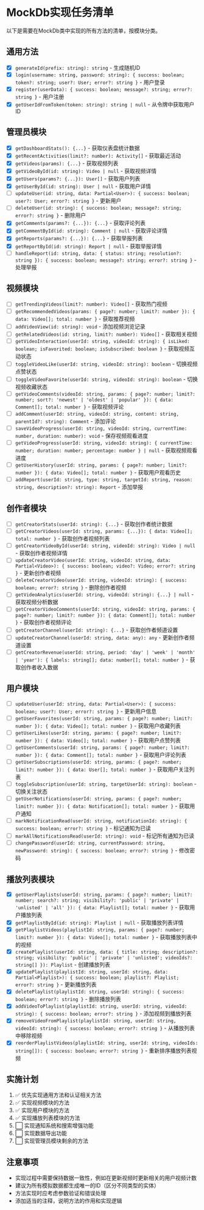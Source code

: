 # MockDb实现任务清单

以下是需要在MockDb类中实现的所有方法的清单，按模块分类。

## 通用方法

- [x] `generateId(prefix: string): string` - 生成随机ID
- [x] `login(username: string, password: string): { success: boolean; token?: string; user?: User; error?: string }` - 用户登录
- [x] `register(userData): { success: boolean; message?: string; error?: string }` - 用户注册
- [x] `getUserIdFromToken(token: string): string | null` - 从令牌中获取用户ID

## 管理员模块

- [x] `getDashboardStats(): {...}` - 获取仪表盘统计数据
- [x] `getRecentActivities(limit?: number): Activity[]` - 获取最近活动
- [x] `getVideos(params): {...}` - 获取视频列表
- [x] `getVideoById(id: string): Video | null` - 获取视频详情
- [x] `getUsers(params?: {...}): User[]` - 获取用户列表
- [x] `getUserById(id: string): User | null` - 获取用户详情
- [ ] `updateUser(id: string, data: Partial<User>): { success: boolean; user?: User; error?: string }` - 更新用户
- [ ] `deleteUser(id: string): { success: boolean; message?: string; error?: string }` - 删除用户
- [x] `getComments(params?: {...}): {...}` - 获取评论列表
- [x] `getCommentById(id: string): Comment | null` - 获取评论详情
- [x] `getReports(params?: {...}): {...}` - 获取举报列表
- [x] `getReportById(id: string): Report | null` - 获取举报详情
- [ ] `handleReport(id: string, data: { status: string; resolution?: string }): { success: boolean; message?: string; error?: string }` - 处理举报

## 视频模块

- [ ] `getTrendingVideos(limit?: number): Video[]` - 获取热门视频
- [ ] `getRecommendedVideos(params: { page?: number; limit?: number }): { data: Video[]; total: number }` - 获取推荐视频
- [ ] `addVideoView(id: string): void` - 添加视频浏览记录
- [ ] `getRelatedVideos(id: string, limit?: number): Video[]` - 获取相关视频
- [ ] `getVideoInteraction(userId: string, videoId: string): { isLiked: boolean; isFavorited: boolean; isSubscribed: boolean }` - 获取视频互动状态
- [ ] `toggleVideoLike(userId: string, videoId: string): boolean` - 切换视频点赞状态
- [ ] `toggleVideoFavorite(userId: string, videoId: string): boolean` - 切换视频收藏状态
- [ ] `getVideoComments(videoId: string, params: { page?: number; limit?: number; sort?: 'newest' | 'oldest' | 'popular' }): { data: Comment[]; total: number }` - 获取视频评论
- [ ] `addComment(userId: string, videoId: string, content: string, parentId?: string): Comment` - 添加评论
- [ ] `saveVideoProgress(userId: string, videoId: string, currentTime: number, duration: number): void` - 保存视频观看进度
- [ ] `getVideoProgress(userId: string, videoId: string): { currentTime: number; duration: number; percentage: number } | null` - 获取视频观看进度
- [ ] `getUserHistory(userId: string, params: { page?: number; limit?: number }): { data: Video[]; total: number }` - 获取用户观看历史
- [ ] `addReport(userId: string, type: string, targetId: string, reason: string, description?: string): Report` - 添加举报

## 创作者模块

- [ ] `getCreatorStats(userId: string): {...}` - 获取创作者统计数据
- [ ] `getCreatorVideos(userId: string, params: {...}): { data: Video[]; total: number }` - 获取创作者视频列表
- [ ] `getCreatorVideoById(userId: string, videoId: string): Video | null` - 获取创作者视频详情
- [ ] `updateCreatorVideo(userId: string, videoId: string, data: Partial<Video>): { success: boolean; video?: Video; error?: string }` - 更新创作者视频
- [ ] `deleteCreatorVideo(userId: string, videoId: string): { success: boolean; error?: string }` - 删除创作者视频
- [ ] `getVideoAnalytics(userId: string, videoId: string): {...} | null` - 获取视频分析数据
- [ ] `getCreatorVideoComments(userId: string, videoId: string, params: { page?: number; limit?: number }): { data: Comment[]; total: number }` - 获取创作者视频评论
- [ ] `getCreatorChannel(userId: string): {...}` - 获取创作者频道设置
- [ ] `updateCreatorChannel(userId: string, data: any): any` - 更新创作者频道设置
- [ ] `getCreatorRevenue(userId: string, period: 'day' | 'week' | 'month' | 'year'): { labels: string[]; data: number[]; total: number }` - 获取创作者收入数据

## 用户模块

- [ ] `updateUser(userId: string, data: Partial<User>): { success: boolean; user?: User; error?: string }` - 更新用户信息
- [ ] `getUserFavorites(userId: string, params: { page?: number; limit?: number }): { data: Video[]; total: number }` - 获取用户收藏列表
- [ ] `getUserLikes(userId: string, params: { page?: number; limit?: number }): { data: Video[]; total: number }` - 获取用户点赞列表
- [ ] `getUserComments(userId: string, params: { page?: number; limit?: number }): { data: Comment[]; total: number }` - 获取用户评论列表
- [ ] `getUserSubscriptions(userId: string, params: { page?: number; limit?: number }): { data: User[]; total: number }` - 获取用户关注列表
- [ ] `toggleSubscription(userId: string, targetUserId: string): boolean` - 切换关注状态
- [ ] `getUserNotifications(userId: string, params: { page?: number; limit?: number }): { data: Notification[]; total: number }` - 获取用户通知
- [ ] `markNotificationRead(userId: string, notificationId: string): { success: boolean; error?: string }` - 标记通知为已读
- [ ] `markAllNotificationsRead(userId: string): void` - 标记所有通知为已读
- [ ] `changePassword(userId: string, currentPassword: string, newPassword: string): { success: boolean; error?: string }` - 修改密码

## 播放列表模块

- [x] `getUserPlaylists(userId: string, params: { page?: number; limit?: number; search?: string; visibility?: 'public' | 'private' | 'unlisted' | 'all' }): { data: Playlist[]; total: number }` - 获取用户播放列表
- [x] `getPlaylistById(id: string): Playlist | null` - 获取播放列表详情
- [x] `getPlaylistVideos(playlistId: string, params: { page?: number; limit?: number }): { data: Video[]; total: number }` - 获取播放列表中的视频
- [x] `createPlaylist(userId: string, data: { title: string; description?: string; visibility: 'public' | 'private' | 'unlisted'; videoIds?: string[] }): Playlist` - 创建播放列表
- [x] `updatePlaylist(playlistId: string, userId: string, data: Partial<Playlist>): { success: boolean; playlist?: Playlist; error?: string }` - 更新播放列表
- [x] `deletePlaylist(playlistId: string, userId: string): { success: boolean; error?: string }` - 删除播放列表
- [x] `addVideoToPlaylist(playlistId: string, userId: string, videoId: string): { success: boolean; error?: string }` - 添加视频到播放列表
- [x] `removeVideoFromPlaylist(playlistId: string, userId: string, videoId: string): { success: boolean; error?: string }` - 从播放列表中移除视频
- [x] `reorderPlaylistVideos(playlistId: string, userId: string, videoIds: string[]): { success: boolean; error?: string }` - 重新排序播放列表视频

## 实施计划

1. ✅ 优先实现通用方法和认证相关方法
2. ✅ 实现视频模块的方法
3. ✅ 实现用户模块的方法
4. ✅ 实现播放列表模块的方法 
5. ⬜ 实现通知系统和搜索增强功能
6. ⬜ 实现数据导出功能
7. ⬜ 实现管理员模块剩余的方法

## 注意事项

- 实现过程中需要保持数据一致性，例如在更新视频时更新相关的用户视频计数
- 建议为所有模拟数据都生成唯一的ID（区分不同类型的实体）
- 方法实现时应考虑参数验证和错误处理
- 添加适当的注释，说明方法的作用和实现逻辑 